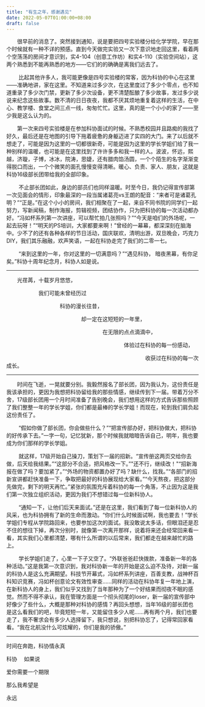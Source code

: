 ```yaml
---
title: "有生之年，感谢遇见"
date: 2022-05-07T01:00:00+08:00
draft: false
---
```


&emsp;&emsp;很早前的消息了。突然接到通知，说是要把四号实验楼分给化学学院，早在那个时候就有一种不详的预感。直到今天做完实验又一次下意识地走回这里，看着两个空荡荡的房间才意识到，实4-104（创意工作坊）和实4-110（实验空间站），这两个熟悉到不能再熟悉的地方——它们的的确确是离我们远去了。

&emsp;&emsp; 比起其他许多人，我可能更像是四号实验楼的常客，因为科协的中心在这里——准确地讲，家在这里。不知道来过多少次，在这里度过了多少个零点，也不知道重录了多少次门禁，更新了多少次设备，更不清楚酝酿了多少故事，发过多少说说来纪念这些故事。数不清的日日夜夜，我都不厌其烦地重复着这样的生活，在中心、教学楼、食堂之间三点一线，匆匆忙忙。这里，真的是一个小小的家了——至少我是这么认为的。  

&emsp;&emsp;第一次来四号实验楼是在参加科协面试的时候。不熟悉校园并且路痴的我找了好久，最后还是在地图的引导下拖着疲惫的身躯迈进了实四的大门。来了以后就不想走了，可能是因为这里的一切都很新奇，可能是因为这里的学长学姐们给了我一种别样的温暖，也可能是在这里找到了许许多多和我一样的人。波波，怀远，熙越，济璇，子博，冰冰，院涛，思婕，还有腊肉馅汤圆，一个个陌生的名字渐渐变得脱口而出，一个个微笑的面孔慢慢变得清晰。暖心、负责、家人、朋友，这就是科协16级部长团带给我的全部印象。

&emsp;&emsp;  不止部长团如此，身边的部员们也同样温暖。时至今日，我仍记得宣传部第一次见面会的情形，印象最深的一段当属诸葛亮vs王朗的配音：“来者可是诸葛孔明？”“正是。”在这个小小的房间，我们相聚在了一起，来自不同书院的同学们一起努力，写新闻稿，制作海报，剪辑视频，团结协作，只为把科协的每一次活动都办好。“冯如杯系列第一次讲座，可以帮忙拍几张照吗？”“今天是咱们的外场呢，一起去玩呀！”“明天的PS培训，大家都要来啊！”曾经的一幕幕，都深深刻在脑海中。少不了的还有各种各样的节日活动，国庆联欢，清明出游，双旦晚会，巧克力DIY，我们其乐融融，欢声笑语，一起在科协走完了我们的二零一七。

&emsp;&emsp;  “来到这里的一年，你对这里的一切满意吗？”“遇见科协， 暗夜黑幕，有你足矣。”科协十周年纪念月，科协人如是说。



***

&emsp;&emsp;光荏苒，十载岁月悠悠，

&emsp;&emsp;&emsp;&emsp;&emsp;&emsp;我们可能未曾经历过

&emsp;&emsp;&emsp;&emsp;&emsp;&emsp;&emsp;&emsp;&emsp;&emsp;科协的漫长往昔，

&emsp;&emsp;&emsp;&emsp;&emsp;&emsp;&emsp;&emsp;&emsp;&emsp;&emsp;&emsp;&emsp;&emsp;却一定在这短短的一年里，

&emsp;&emsp;&emsp;&emsp;&emsp;&emsp;&emsp;&emsp;&emsp;&emsp;&emsp;&emsp;&emsp;&emsp;&emsp;&emsp;&emsp;&emsp;在无限的点点滴滴中，

&emsp;&emsp;&emsp;&emsp;&emsp;&emsp;&emsp;&emsp;&emsp;&emsp;&emsp;&emsp;&emsp;&emsp;&emsp;&emsp;&emsp;&emsp;&emsp;&emsp;&emsp;&emsp;体验过在科协的每一份感动，

&emsp;&emsp;&emsp;&emsp;&emsp;&emsp;&emsp;&emsp;&emsp;&emsp;&emsp;&emsp;&emsp;&emsp;&emsp;&emsp;&emsp;&emsp;&emsp;&emsp;&emsp;&emsp;&emsp;&emsp;&emsp;&emsp;收获过在科协的每一次成长。

***
&emsp;&emsp;时间在飞逝，一晃就要分别。我毅然报名了部长团，因为我认为，这份责任是我该承担的，更因为我想把科协留给我的那些情感，继续传到下一届。带着万分不舍，17级部长团用一个月时间准备了告别晚会，我们想用这样的方式告诉那些照顾了我们整整一年的学长学姐，你们都是最棒的学长学姐！而现在，轮到我们肩负起这份责任了。

&emsp;&emsp; “假如你做了部长团，你会做些什么？”“把宣传部办好，把科协做大，把科协的好传承下去。”一字一句，记忆犹新，那个时候我就暗暗告诉自己，明年，我也要成为你们那样的学长学姐。

&emsp;&emsp;  就这样，17级开始自己操刀，策划下一届的招新。“宣传册这两页交给你去做，后天给我结果。”“这部分不合适，把风格改一下。”"还不行，继续改！"“招新海报在做了吗？要加紧了。”“外场的物资都置办好了吗？缺什么，找我。”“各部门的招新宣讲都赶快准备一下，争取把最好的科协展现给大家看。”“今天熬夜，把这部分先做完，剩下的明天再忙。”紧张的氛围充斥着科协的每一个角落，不止因为这是我们第一次独立组织活动，更因为我们不想错过每一位新科协人。

&emsp;&emsp; “通知一下，让他们后天来面试。”还是在这里，我们看到了每一位新科协人的风采，也为科协拥有了新的生命而激动。“你们什么时候面试啊，我也要去！”学长学姐们专程从学院路回来，也要参加这次的面试。我没敢说太多话，但眼泪还是忍不住的想往下掉，再次分别时，就像第一次离开那样，说着将来还会经常回来看一看，其实我们心里都清楚，哪有什么所谓的以后常来，我们都走在越来越忙的路上。

&emsp;&emsp; 学长学姐们走了，心里一下子又空了。“外联爸爸赶快拨款，准备新一年的各种活动。”这是我第一次意识到，我对科协新一年的开始是这么迫不及待，对新一届的科协人是这么充满期望。科技节开幕式，冯如杯系列讲座，百善支教，战神杯百科知识竞赛，冯如杯创意论文有效性审查……同样的活动在科协年复一年地上演，在新科协人的身上，我们似乎又找到了当年那种为了一个好结果而彻夜不眠的感觉。然而不得不承认，我在管理方面是一个彻头彻尾的loser，新一届的宣传部中好像少了些什么，大概是那种对科协的感情？再回头想想，当年16级的部长团也是这么看我们的吧，毕竟短短一年，又能留住多少人呢……再有两个月，我们也要走了，我不奢求会有多少人选择留下，我只想说，别把科协忘了，记得常回家看看。“我在北航没什么可炫耀的，你们是我的骄傲。”



***

时间在奔跑，科协情永真

科协&emsp; 如果说

爱你需要一个期限

那么我希望是

永远